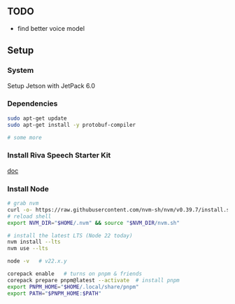 ## TODO

- find better voice model

## Setup

### System

Setup Jetson with JetPack 6.0

### Dependencies

```bash
sudo apt-get update
sudo apt-get install -y protobuf-compiler

# some more
```

### Install Riva Speech Starter Kit

[doc](https://docs.nvidia.com/deeplearning/riva/user-guide/docs/quick-start-guide.html)

### Install Node

```bash
# grab nvm
curl -o- https://raw.githubusercontent.com/nvm-sh/nvm/v0.39.7/install.sh | bash
# reload shell
export NVM_DIR="$HOME/.nvm" && source "$NVM_DIR/nvm.sh"

# install the latest LTS (Node 22 today)
nvm install --lts
nvm use --lts

node -v   # v22.x.y

corepack enable   # turns on pnpm & friends
corepack prepare pnpm@latest --activate  # install pnpm
export PNPM_HOME="$HOME/.local/share/pnpm"
export PATH="$PNPM_HOME:$PATH"
```

